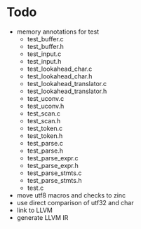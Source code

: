 # Todo
* memory annotations for test
  * test_buffer.c
  * test_buffer.h
  * test_input.c
  * test_input.h
  * test_lookahead_char.c
  * test_lookahead_char.h
  * test_lookahead_translator.c
  * test_lookahead_translator.h
  * test_uconv.c
  * test_uconv.h
  * test_scan.c
  * test_scan.h
  * test_token.c
  * test_token.h
  * test_parse.c
  * test_parse.h
  * test_parse_expr.c
  * test_parse_expr.h
  * test_parse_stmts.c
  * test_parse_stmts.h
  * test.c
* move utf8 macros and checks to zinc
* use direct comparison of utf32 and char
* link to LLVM
* generate LLVM IR